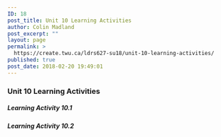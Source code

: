```yaml
---
ID: 18
post_title: Unit 10 Learning Activities
author: Colin Madland
post_excerpt: ""
layout: page
permalink: >
  https://create.twu.ca/ldrs627-su18/unit-10-learning-activities/
published: true
post_date: 2018-02-20 19:49:01
---
```

### Unit 10 Learning Activities

##### Learning Activity 10.1

##### Learning Activity 10.2